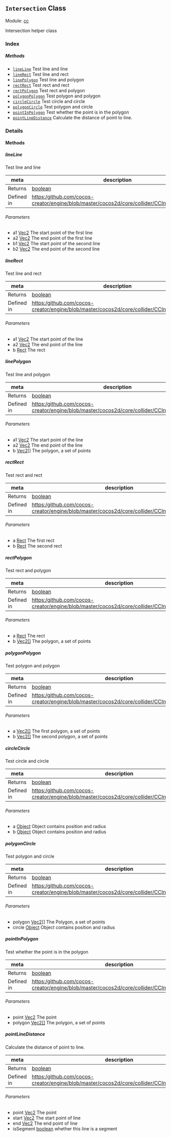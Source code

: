 ## `Intersection` Class



Module: [cc](../modules/cc.md)


Intersection helper class


### Index



##### Methods

  - [`lineLine`](#lineline) Test line and line
  - [`lineRect`](#linerect) Test line and rect
  - [`linePolygon`](#linepolygon) Test line and polygon
  - [`rectRect`](#rectrect) Test rect and rect
  - [`rectPolygon`](#rectpolygon) Test rect and polygon
  - [`polygonPolygon`](#polygonpolygon) Test polygon and polygon
  - [`circleCircle`](#circlecircle) Test circle and circle
  - [`polygonCircle`](#polygoncircle) Test polygon and circle
  - [`pointInPolygon`](#pointinpolygon) Test whether the point is in the polygon
  - [`pointLineDistance`](#pointlinedistance) Calculate the distance of point to line.



### Details




<!-- Method Block -->
#### Methods


##### lineLine

Test line and line

| meta | description |
|------|-------------|
| Returns | <a href="https://developer.mozilla.org/en/JavaScript/Reference/Global_Objects/Boolean" class="crosslink external" target="_blank">boolean</a> 
| Defined in | [https:/github.com/cocos-creator/engine/blob/master/cocos2d/core/collider/CCIntersection.js:12](https:/github.com/cocos-creator/engine/blob/master/cocos2d/core/collider/CCIntersection.js#L12) |

###### Parameters
- a1 <a href="../classes/Vec2.html" class="crosslink">Vec2</a> The start point of the first line
- a2 <a href="../classes/Vec2.html" class="crosslink">Vec2</a> The end point of the first line
- b1 <a href="../classes/Vec2.html" class="crosslink">Vec2</a> The start point of the second line
- b2 <a href="../classes/Vec2.html" class="crosslink">Vec2</a> The end point of the second line


##### lineRect

Test line and rect

| meta | description |
|------|-------------|
| Returns | <a href="https://developer.mozilla.org/en/JavaScript/Reference/Global_Objects/Boolean" class="crosslink external" target="_blank">boolean</a> 
| Defined in | [https:/github.com/cocos-creator/engine/blob/master/cocos2d/core/collider/CCIntersection.js:43](https:/github.com/cocos-creator/engine/blob/master/cocos2d/core/collider/CCIntersection.js#L43) |

###### Parameters
- a1 <a href="../classes/Vec2.html" class="crosslink">Vec2</a> The start point of the line
- a2 <a href="../classes/Vec2.html" class="crosslink">Vec2</a> The end point of the line
- b <a href="../classes/Rect.html" class="crosslink">Rect</a> The rect


##### linePolygon

Test line and polygon

| meta | description |
|------|-------------|
| Returns | <a href="https://developer.mozilla.org/en/JavaScript/Reference/Global_Objects/Boolean" class="crosslink external" target="_blank">boolean</a> 
| Defined in | [https:/github.com/cocos-creator/engine/blob/master/cocos2d/core/collider/CCIntersection.js:75](https:/github.com/cocos-creator/engine/blob/master/cocos2d/core/collider/CCIntersection.js#L75) |

###### Parameters
- a1 <a href="../classes/Vec2.html" class="crosslink">Vec2</a> The start point of the line
- a2 <a href="../classes/Vec2.html" class="crosslink">Vec2</a> The end point of the line
- b <a href="../classes/Vec2.html" class="crosslink">Vec2[]</a> The polygon, a set of points


##### rectRect

Test rect and rect

| meta | description |
|------|-------------|
| Returns | <a href="https://developer.mozilla.org/en/JavaScript/Reference/Global_Objects/Boolean" class="crosslink external" target="_blank">boolean</a> 
| Defined in | [https:/github.com/cocos-creator/engine/blob/master/cocos2d/core/collider/CCIntersection.js:100](https:/github.com/cocos-creator/engine/blob/master/cocos2d/core/collider/CCIntersection.js#L100) |

###### Parameters
- a <a href="../classes/Rect.html" class="crosslink">Rect</a> The first rect
- b <a href="../classes/Rect.html" class="crosslink">Rect</a> The second rect


##### rectPolygon

Test rect and polygon

| meta | description |
|------|-------------|
| Returns | <a href="https://developer.mozilla.org/en/JavaScript/Reference/Global_Objects/Boolean" class="crosslink external" target="_blank">boolean</a> 
| Defined in | [https:/github.com/cocos-creator/engine/blob/master/cocos2d/core/collider/CCIntersection.js:130](https:/github.com/cocos-creator/engine/blob/master/cocos2d/core/collider/CCIntersection.js#L130) |

###### Parameters
- a <a href="../classes/Rect.html" class="crosslink">Rect</a> The rect
- b <a href="../classes/Vec2.html" class="crosslink">Vec2[]</a> The polygon, a set of points


##### polygonPolygon

Test polygon and polygon

| meta | description |
|------|-------------|
| Returns | <a href="https://developer.mozilla.org/en/JavaScript/Reference/Global_Objects/Boolean" class="crosslink external" target="_blank">boolean</a> 
| Defined in | [https:/github.com/cocos-creator/engine/blob/master/cocos2d/core/collider/CCIntersection.js:182](https:/github.com/cocos-creator/engine/blob/master/cocos2d/core/collider/CCIntersection.js#L182) |

###### Parameters
- a <a href="../classes/Vec2.html" class="crosslink">Vec2[]</a> The first polygon, a set of points
- b <a href="../classes/Vec2.html" class="crosslink">Vec2[]</a> The second polygon, a set of points


##### circleCircle

Test circle and circle

| meta | description |
|------|-------------|
| Returns | <a href="https://developer.mozilla.org/en/JavaScript/Reference/Global_Objects/Boolean" class="crosslink external" target="_blank">boolean</a> 
| Defined in | [https:/github.com/cocos-creator/engine/blob/master/cocos2d/core/collider/CCIntersection.js:221](https:/github.com/cocos-creator/engine/blob/master/cocos2d/core/collider/CCIntersection.js#L221) |

###### Parameters
- a <a href="https://developer.mozilla.org/en/JavaScript/Reference/Global_Objects/Object" class="crosslink external" target="_blank">Object</a> Object contains position and radius
- b <a href="https://developer.mozilla.org/en/JavaScript/Reference/Global_Objects/Object" class="crosslink external" target="_blank">Object</a> Object contains position and radius


##### polygonCircle

Test polygon and circle

| meta | description |
|------|-------------|
| Returns | <a href="https://developer.mozilla.org/en/JavaScript/Reference/Global_Objects/Boolean" class="crosslink external" target="_blank">boolean</a> 
| Defined in | [https:/github.com/cocos-creator/engine/blob/master/cocos2d/core/collider/CCIntersection.js:238](https:/github.com/cocos-creator/engine/blob/master/cocos2d/core/collider/CCIntersection.js#L238) |

###### Parameters
- polygon <a href="../classes/Vec2.html" class="crosslink">Vec2[]</a> The Polygon, a set of points
- circle <a href="https://developer.mozilla.org/en/JavaScript/Reference/Global_Objects/Object" class="crosslink external" target="_blank">Object</a> Object contains position and radius


##### pointInPolygon

Test whether the point is in the polygon

| meta | description |
|------|-------------|
| Returns | <a href="https://developer.mozilla.org/en/JavaScript/Reference/Global_Objects/Boolean" class="crosslink external" target="_blank">boolean</a> 
| Defined in | [https:/github.com/cocos-creator/engine/blob/master/cocos2d/core/collider/CCIntersection.js:267](https:/github.com/cocos-creator/engine/blob/master/cocos2d/core/collider/CCIntersection.js#L267) |

###### Parameters
- point <a href="../classes/Vec2.html" class="crosslink">Vec2</a> The point
- polygon <a href="../classes/Vec2.html" class="crosslink">Vec2[]</a> The polygon, a set of points


##### pointLineDistance

Calculate the distance of point to line.

| meta | description |
|------|-------------|
| Returns | <a href="https://developer.mozilla.org/en/JavaScript/Reference/Global_Objects/Boolean" class="crosslink external" target="_blank">boolean</a> 
| Defined in | [https:/github.com/cocos-creator/engine/blob/master/cocos2d/core/collider/CCIntersection.js:297](https:/github.com/cocos-creator/engine/blob/master/cocos2d/core/collider/CCIntersection.js#L297) |

###### Parameters
- point <a href="../classes/Vec2.html" class="crosslink">Vec2</a> The point
- start <a href="../classes/Vec2.html" class="crosslink">Vec2</a> The start point of line
- end <a href="../classes/Vec2.html" class="crosslink">Vec2</a> The end point of line
- isSegment <a href="https://developer.mozilla.org/en/JavaScript/Reference/Global_Objects/Boolean" class="crosslink external" target="_blank">boolean</a> whether this line is a segment



